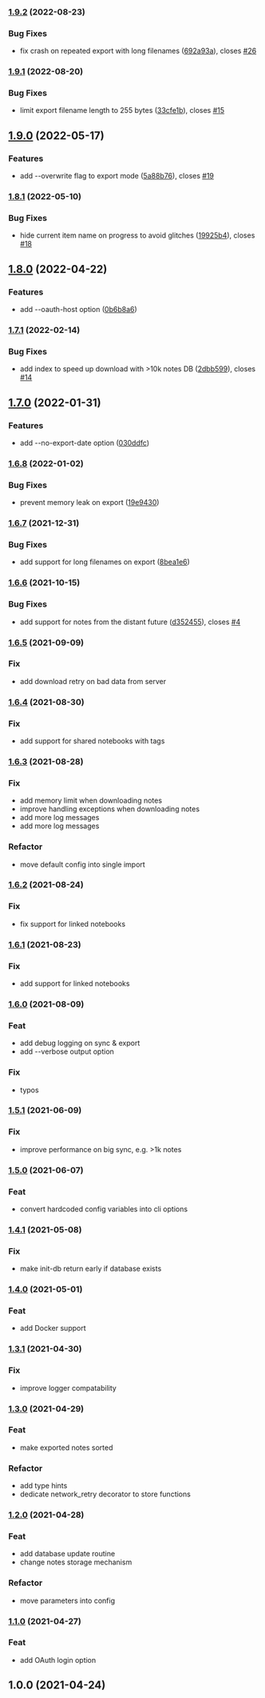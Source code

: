 ### [1.9.2](https://github.com/vzhd1701/evernote-backup/compare/1.9.1...1.9.2) (2022-08-23)

### Bug Fixes

- fix crash on repeated export with long filenames ([692a93a](https://github.com/vzhd1701/evernote-backup/commit/692a93ab168d7bfa2bd72dccf8856999b367be52)), closes [#26](https://github.com/vzhd1701/evernote-backup/issues/26)

### [1.9.1](https://github.com/vzhd1701/evernote-backup/compare/1.9.0...1.9.1) (2022-08-20)

### Bug Fixes

- limit export filename length to 255 bytes ([33cfe1b](https://github.com/vzhd1701/evernote-backup/commit/33cfe1b95f6aceec01972c56edf78940f42093a8)), closes [#15](https://github.com/vzhd1701/evernote-backup/issues/15)

## [1.9.0](https://github.com/vzhd1701/evernote-backup/compare/1.8.1...1.9.0) (2022-05-17)

### Features

- add --overwrite flag to export mode ([5a88b76](https://github.com/vzhd1701/evernote-backup/commit/5a88b76f9d6e92cd66549cb65e4715473a0dd3c3)), closes [#19](https://github.com/vzhd1701/evernote-backup/issues/19)

### [1.8.1](https://github.com/vzhd1701/evernote-backup/compare/1.8.0...1.8.1) (2022-05-10)

### Bug Fixes

- hide current item name on progress to avoid glitches ([19925b4](https://github.com/vzhd1701/evernote-backup/commit/19925b46bebe3d914c3e0fd723ff517e58cd0443)), closes [#18](https://github.com/vzhd1701/evernote-backup/issues/18)

## [1.8.0](https://github.com/vzhd1701/evernote-backup/compare/1.7.1...1.8.0) (2022-04-22)

### Features

- add --oauth-host option ([0b6b8a6](https://github.com/vzhd1701/evernote-backup/commit/0b6b8a60a29a07af0a35c00c8bcec7b65c9c0868))

### [1.7.1](https://github.com/vzhd1701/evernote-backup/compare/1.7.0...1.7.1) (2022-02-14)

### Bug Fixes

- add index to speed up download with >10k notes DB ([2dbb599](https://github.com/vzhd1701/evernote-backup/commit/2dbb599ad251f19b21684c3f7f30d156b78639e3)), closes [#14](https://github.com/vzhd1701/evernote-backup/issues/14)

## [1.7.0](https://github.com/vzhd1701/evernote-backup/compare/1.6.8...1.7.0) (2022-01-31)

### Features

- add --no-export-date option ([030ddfc](https://github.com/vzhd1701/evernote-backup/commit/030ddfca9b06767afed2183cc86bd69625ad4caa))

### [1.6.8](https://github.com/vzhd1701/evernote-backup/compare/1.6.7...1.6.8) (2022-01-02)

### Bug Fixes

- prevent memory leak on export ([19e9430](https://github.com/vzhd1701/evernote-backup/commit/19e94303bf6927df9b627e15f5f3367399bd5981))

### [1.6.7](https://github.com/vzhd1701/evernote-backup/compare/1.6.6...1.6.7) (2021-12-31)

### Bug Fixes

- add support for long filenames on export ([8bea1e6](https://github.com/vzhd1701/evernote-backup/commit/8bea1e614ce82455fed64f610c35996317830669))

### [1.6.6](https://github.com/vzhd1701/evernote-backup/compare/1.6.5...1.6.6) (2021-10-15)

### Bug Fixes

- add support for notes from the distant future ([d352455](https://github.com/vzhd1701/evernote-backup/commit/d352455c9220fdb7911894456d67ea93caf8760f)), closes [#4](https://github.com/vzhd1701/evernote-backup/issues/4)

### [1.6.5](https://github.com/vzhd1701/evernote-backup/compare/1.6.4...1.6.5) (2021-09-09)

### Fix

- add download retry on bad data from server

### [1.6.4](https://github.com/vzhd1701/evernote-backup/compare/1.6.3...1.6.4) (2021-08-30)

### Fix

- add support for shared notebooks with tags

### [1.6.3](https://github.com/vzhd1701/evernote-backup/compare/1.6.2...1.6.3) (2021-08-28)

### Fix

- add memory limit when downloading notes
- improve handling exceptions when downloading notes
- add more log messages
- add more log messages

### Refactor

- move default config into single import

### [1.6.2](https://github.com/vzhd1701/evernote-backup/compare/1.6.1...1.6.2) (2021-08-24)

### Fix

- fix support for linked notebooks

### [1.6.1](https://github.com/vzhd1701/evernote-backup/compare/1.6.0...1.6.1) (2021-08-23)

### Fix

- add support for linked notebooks

### [1.6.0](https://github.com/vzhd1701/evernote-backup/compare/1.5.1...1.6.0) (2021-08-09)

### Feat

- add debug logging on sync & export
- add --verbose output option

### Fix

- typos

### [1.5.1](https://github.com/vzhd1701/evernote-backup/compare/1.5.0...1.5.1) (2021-06-09)

### Fix

- improve performance on big sync, e.g. >1k notes

### [1.5.0](https://github.com/vzhd1701/evernote-backup/compare/1.4.1...1.5.0) (2021-06-07)

### Feat

- convert hardcoded config variables into cli options

### [1.4.1](https://github.com/vzhd1701/evernote-backup/compare/1.4.0...1.4.1) (2021-05-08)

### Fix

- make init-db return early if database exists

### [1.4.0](https://github.com/vzhd1701/evernote-backup/compare/1.3.1...1.4.0) (2021-05-01)

### Feat

- add Docker support

### [1.3.1](https://github.com/vzhd1701/evernote-backup/compare/1.3.0...1.3.1) (2021-04-30)

### Fix

- improve logger compatability

### [1.3.0](https://github.com/vzhd1701/evernote-backup/compare/1.2.0...1.3.0) (2021-04-29)

### Feat

- make exported notes sorted

### Refactor

- add type hints
- dedicate network_retry decorator to store functions

### [1.2.0](https://github.com/vzhd1701/evernote-backup/compare/1.1.0...1.2.0) (2021-04-28)

### Feat

- add database update routine
- change notes storage mechanism

### Refactor

- move parameters into config

### [1.1.0](https://github.com/vzhd1701/evernote-backup/compare/1.0.0...1.1.0) (2021-04-27)

### Feat

- add OAuth login option

## 1.0.0 (2021-04-24)
